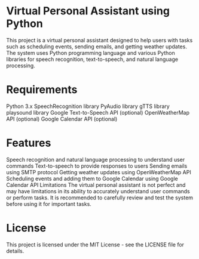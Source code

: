 # Virtual Personal Assistant using Python
This project is a virtual personal assistant designed to help users with tasks such as scheduling events, sending emails, and getting weather updates. The system uses Python programming language and various Python libraries for speech recognition, text-to-speech, and natural language processing.

# Requirements
Python 3.x
SpeechRecognition library
PyAudio library
gTTS library
playsound library
Google Text-to-Speech API (optional)
OpenWeatherMap API (optional)
Google Calendar API (optional)
 
# Features
Speech recognition and natural language processing to understand user commands
Text-to-speech to provide responses to users
Sending emails using SMTP protocol
Getting weather updates using OpenWeatherMap API
Scheduling events and adding them to Google Calendar using Google Calendar API
Limitations
The virtual personal assistant is not perfect and may have limitations in its ability to accurately understand user commands or perform tasks. It is recommended to carefully review and test the system before using it for important tasks.

# License
This project is licensed under the MIT License - see the LICENSE file for details.





